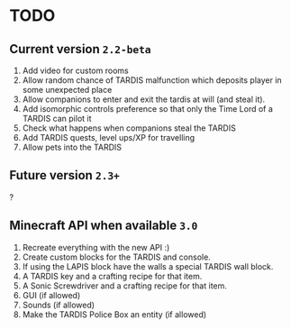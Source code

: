 # TODO
 
## Current version `2.2-beta`
1. Add video for custom rooms
2. Allow random chance of TARDIS malfunction which deposits player in some unexpected place
3. Allow companions to enter and exit the tardis at will (and steal it).
4. Add isomorphic controls preference so that only the Time Lord of a TARDIS can pilot it
5. Check what happens when companions steal the TARDIS
6. Add TARDIS quests, level ups/XP for travelling
7. Allow pets into the TARDIS

## Future version `2.3+`
?

## Minecraft API when available `3.0`
1. Recreate everything with the new API :)
2. Create custom blocks for the TARDIS and console.
3. If using the LAPIS block have the walls a special TARDIS wall block.
4. A TARDIS key and a crafting recipe for that item.
5. A Sonic Screwdriver and a crafting recipe for that item.
6. GUI (if allowed)
7. Sounds (if allowed)
8. Make the TARDIS Police Box an entity (if allowed)
